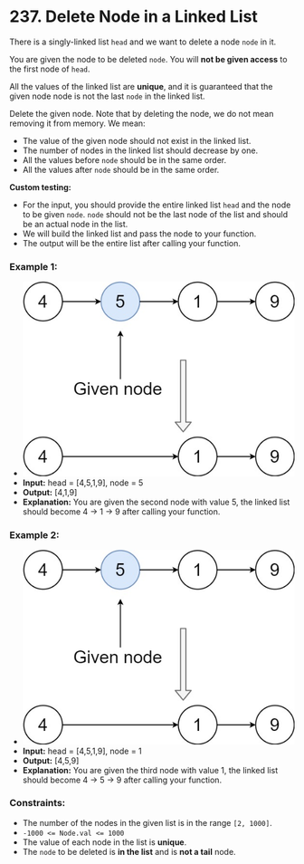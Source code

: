 # 237. Delete Node in a Linked List

There is a singly-linked list `head` and we want to delete a node `node` in it.

You are given the node to be deleted `node`. You will **not be given access** to the first node of `head`.

All the values of the linked list are **unique**, and it is guaranteed that the given node node is not the last `node` in the linked list.

Delete the given node. Note that by deleting the node, we do not mean removing it from memory. We mean:
- The value of the given node should not exist in the linked list.
- The number of nodes in the linked list should decrease by one.
- All the values before `node` should be in the same order.
- All the values after `node` should be in the same order.

**Custom testing:**
- For the input, you should provide the entire linked list `head` and the node to be given `node`. `node` should not be the last node of the list and should be an actual node in the list.
- We will build the linked list and pass the node to your function.
- The output will be the entire list after calling your function.
 

### Example 1:
- ![](images/node1.jpg)
- **Input:** head = [4,5,1,9], node = 5
- **Output:** [4,1,9]
- **Explanation:** You are given the second node with value 5, the linked list should become 4 -> 1 -> 9 after calling your function.

### Example 2:
- ![](images/node1.jpg)
- **Input:** head = [4,5,1,9], node = 1
- **Output:** [4,5,9]
- **Explanation:** You are given the third node with value 1, the linked list should become 4 -> 5 -> 9 after calling your function.
 

### Constraints:
- The number of the nodes in the given list is in the range `[2, 1000]`.
- `-1000 <= Node.val <= 1000`
- The value of each node in the list is **unique**.
- The `node` to be deleted is **in the list** and is **not a tail** node.